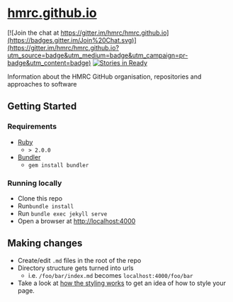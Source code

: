 # [hmrc.github.io](http://hmrc.github.io/)

[![Join the chat at https://gitter.im/hmrc/hmrc.github.io](https://badges.gitter.im/Join%20Chat.svg)](https://gitter.im/hmrc/hmrc.github.io?utm_source=badge&utm_medium=badge&utm_campaign=pr-badge&utm_content=badge) [![Stories in Ready](https://badge.waffle.io/hmrc/hmrc.github.io.png?label=ready&title=Ready)](https://waffle.io/hmrc/hmrc.github.io)

Information about the HMRC GitHub organisation, repositories and approaches to software

## Getting Started

### Requirements

* [Ruby](https://www.ruby-lang.org/) 
	* `> 2.0.0`
* [Bundler](http://bundler.io/) 
	* `gem install bundler`

### Running locally

* Clone this repo
* Run`bundle install`
* Run `bundle exec jekyll serve`
* Open a browser at [http://localhost:4000](http://localhost:4000)

## Making changes

* Create/edit `.md` files in the root of the repo
* Directory structure gets turned into urls
	* i.e. `/foo/bar/index.md` becomes `localhost:4000/foo/bar`
* Take a look at [how the styling works](/how-the-styling-works.html) to get an idea of how to style your page.
